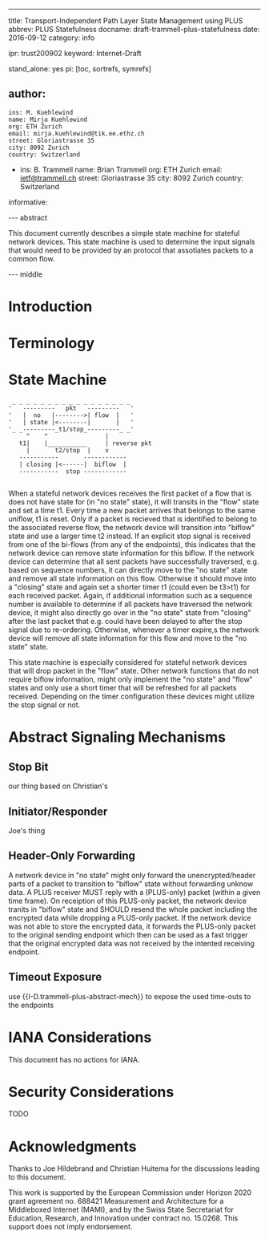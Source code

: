 ---
title: Transport-Independent Path Layer State Management using PLUS
abbrev: PLUS Statefulness
docname: draft-trammell-plus-statefulness
date: 2016-09-12
category: info

ipr: trust200902
keyword: Internet-Draft

stand_alone: yes
pi: [toc, sortrefs, symrefs]

author:
  -
    ins: M. Kuehlewind
    name: Mirja Kuehlewind
    org: ETH Zurich
    email: mirja.kuehlewind@tik.ee.ethz.ch
    street: Gloriastrasse 35
    city: 8092 Zurich
    country: Switzerland
  -
    ins: B. Trammell
    name: Brian Trammell
    org: ETH Zurich
    email: ietf@trammell.ch
    street: Gloriastrasse 35
    city: 8092 Zurich
    country: Switzerland


informative:

--- abstract

This document currently describes a simple state machine for stateful network devices. This state machine is used to determine the input signals that would need to be provided by an protocol that assotiates packets to a common flow.

--- middle

# Introduction

# Terminology

# State Machine

~~~~~~~~~~~~~
 _ _ _ _ _ _ _ _ _ _ _ _ _ _ _ _ _
'   ---------   pkt   ---------   '
'   |  no   |-------->| flow  |   '
'   | state |<--------|       |   '
'_ _---------_t1/stop_---------_ _'
     ^    ^                |
   t1|    |___________     | reverse pkt
     |       t2/stop  |    v
   -----------       ------------
   | closing |<------|  biflow  |
   -----------  stop ------------
    
~~~~~~~~~~~~~

When a stateful network devices receives the first packet of a flow that is does not have state for (in "no state" state), it will transits in the "flow" state and set a time t1. Every time a new packet arrives that belongs to the same uniflow, t1 is reset. Only if a packet is recieved that is identified to belong to the associated reverse flow, the network device will transition into "biflow" state and use a larger time t2 instead. If an explicit stop signal is received from one of the bi-flows (from any of the endpoints), this indicates that the network device can remove state information for this biflow. If the network device can determine that all sent packets have successfully traversed, e.g. based on sequence numbers, it can directly move to the "no state" state and remove all state information on this flow. Otherwise it should move into a "closing" state and again set a shorter timer t1 (could even be t3>t1) for each received packet. Again, if additional information such as a sequence number is available to determine if all packets have traversed the network device, it might also directly go over in the "no state" state from "closing" after the last packet that e.g. could have been delayed to after the stop signal due to re-ordering. Otherwise, whenever a timer expire,s the network device will remove all state information for this flow and move to the "no state" state. 

This state machine is especially considered for stateful network devices that will drop packet in the "flow" state. Other network functions that do not require biflow information, might only implement the "no state" and "flow" states and only use a short timer that will be refreshed for all packets received. Depending on the timer configuration these devices might utilize the stop signal or not.

# Abstract Signaling Mechanisms

## Stop Bit

our thing based on Christian's

## Initiator/Responder

Joe's thing

## Header-Only Forwarding

A network device in "no state" might only forward the unencrypted/header parts of a packet to transition to "biflow" state without forwarding unknow data. A PLUS receiver MUST reply with a (PLUS-only) packet (within a given time frame). On receiption of this PLUS-only packet, the network device tranits in "biflow" state and SHOULD resend the whole packet including the encrypted data while dropping a PLUS-only packet. If the network device was not able to store the encrypted data, it forwards the PLUS-only packet to the original sending endpoint which then can be used as a fast trigger that the original encrypted data was not received by the intented receiving endpoint.  

## Timeout Exposure

use {{I-D.trammell-plus-abstract-mech}} to expose the used time-outs to the endpoints

# IANA Considerations

This document has no actions for IANA.

# Security Considerations

TODO

# Acknowledgments

Thanks to Joe Hildebrand and Christian Huitema for the discussions leading to this document.

This work is supported by the European Commission under Horizon 2020 grant
agreement no. 688421 Measurement and Architecture for a Middleboxed Internet
(MAMI), and by the Swiss State Secretariat for Education, Research, and
Innovation under contract no. 15.0268. This support does not imply
endorsement.